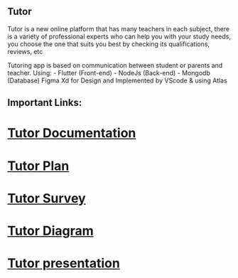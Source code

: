 ## Tutor

Tutor is a new online platform that has many teachers in each subject, there is a variety of professional experts who can help you with your study needs, you choose the one that suits you best by checking its qualifications, reviews, etc

Tutoring app is based on communication between student or parents and teacher.
Using: 
       - Flutter (Front-end)
       - NodeJs (Back-end)
       - Mongodb (Database)
Figma Xd for Design and Implemented by VScode & using Atlas
    
## Important Links:

 #      [Tutor Documentation](https://alexuuni-my.sharepoint.com/:w:/g/personal/sim_maryamwalid3139_alexu_edu_eg/EV00UAUZFtdBlqS-QdjiA2EBIOluglKiFVc69vrhdvWDRA?rtime=MivtVNGG20g)   
 #      [Tutor Plan](https://docs.google.com/spreadsheets/d/1smS6Ph3S-ElV21F6QldiBCxVYemYcEL-ctm2Prj-S3E/edit?usp=sharing)
 #      [Tutor Survey](https://forms.gle/jhbgBFZNcpbhyn1KA) 
 #      [Tutor Diagram](https://www.figma.com/file/ajJXif8bNaNuSU9tZP7GBA/Tutor_-Diagrams?node-id=0%3A1&t=VNyMUKmPyJfdvJJ1-1)  
 #      [Tutor presentation](https://prezi.com/view/dnfUxxCOHThodL5O5b7F/)

